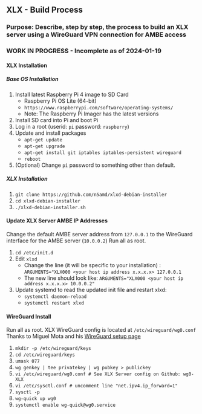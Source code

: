 ## XLX - Build Process
### Purpose: Describe, step by step, the process to build an XLX server using a WireGuard VPN connection for AMBE access
### WORK IN PROGRESS - Incomplete as of 2024-01-19
#### XLX Installation
##### Base OS Installation
1. Install latest Raspberry Pi 4 image to SD Card
    - Raspberry Pi OS Lite (64-bit)
    - `https://www.raspberrypi.com/software/operating-systems/`
    - Note: The Raspberry Pi Imager has the latest versions
1. Install SD card into Pi and boot Pi
1. Log in a root (userid: `pi` password: `raspberry`)
1. Update and install packages
    - `apt-get update`
    - `apt-get upgrade`
    - `apt-get install git iptables iptables-persistent wireguard`
    - `reboot`
1. (Optional) Change `pi` password to something other than default.
##### XLX Installation
1. `git clone https://github.com/n5amd/xlxd-debian-installer`
1. `cd xlxd-debian-installer`
1. `./xlxd-debian-installer.sh`
#### Update XLX Server AMBE IP Addresses
Change the default AMBE server address from `127.0.0.1` to the WireGuard interface for the AMBE server (`10.0.0.2`) Run all as root.
1. `cd /etc/init.d`
1. Edit `xlxd`
    - Change the line (it will be specific to your installation) : `ARGUMENTS="XLX000 <your host ip address x.x.x.x> 127.0.0.1`
    - The new line should look like: `ARGUMENTS="XLX000 <your host ip address x.x.x.x> 10.0.0.2"`
1. Update systemd to read the updated init file and restart xlxd:
    - `systemctl daemon-reload`
    - `systemctl restart xlxd`

#### WireGuard Install
Run all as root. XLX WireGuard config is located at `/etc/wireguard/wg0.conf` Thanks to Miguel Mota and his [WireGuard setup page](https://miguelmota.com/blog/getting-started-with-wireguard/)
1. `mkdir -p /etc/wireguard/keys`
1. `cd /etc/wireguard/keys`
1. `umask 077`
1. `wg genkey | tee privatekey | wg pubkey > publickey`
1. `vi /etc/wireguard/wg0.conf # See XLX Server config on Github: wg0-XLX`
1. `vi /etc/sysctl.conf # uncomment line "net.ipv4.ip_forward=1"`
1. `sysctl -p`
1. `wg-quick up wg0`
1. `systemctl enable wg-quick@wg0.service`
